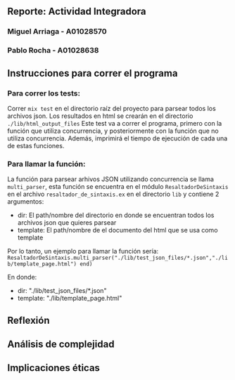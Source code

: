 ## Reporte: Actividad Integradora 

### Miguel Arriaga - A01028570

### Pablo Rocha - A01028638

## Instrucciones para correr el programa
### Para correr los tests:
Correr `mix test` en el directorio raíz del proyecto para parsear todos los archivos json. Los resultados en html se crearán en el directorio `./lib/html_output_files`
Este test va a correr el programa, primero con la función que utiliza concurrencia, y posteriormente con la función que no utiliza concurrencia. Además, imprimirá el tiempo de ejecución de cada una de estas funciones.
### Para llamar la función:
La función para parsear arhivos JSON utilizando concurrencia se llama `multi_parser`, esta función se encuentra en el módulo `ResaltadorDeSintaxis` en el archivo `resaltador_de_sintaxis.ex` en el directorio `lib` y contiene 2 argumentos:
<ul>
    <li>dir: El path/nombre del directorio en donde se encuentran todos los archivos json que quieres parsear</li>
    <li>template: El path/nombre de el documento del html que se usa como template</li>
</ul>

Por lo tanto, un ejemplo para llamar la función sería:
`ResaltadorDeSintaxis.multi_parser("./lib/test_json_files/*.json","./lib/template_page.html") end)`

En donde:
<ul>
    <li>dir: "./lib/test_json_files/*.json"</li>
    <li>template: "./lib/template_page.html"</li>
</ul>

## Reflexión

## Análisis de complejidad

## Implicaciones éticas

